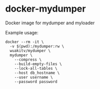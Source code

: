 # docker-mydumper
Docker image for mydumper and myloader

Example usage:
```
docker --rm -it \
  -v $(pwd):/mydumper:rw \
  wuakitv/mydumper \
  mydumper \
    --compress \
    --build-empty-files \
    --lock-all-tables \
    --host db_hostname \
    --user username \
    --password password
```
